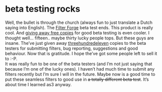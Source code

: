 <!--
  id: 280
  date: 2007-02-15
  modified: 2020-06-01
  slug: beta-testing-rocks
  type: post
  excerpt: <p>Well, the bullet is through the church (always fun to just translate a Dutch saying into English). The Filter Forge beta test ends. This product is really cool. And giving away free copies for good beta testing is even cooler. I thought well&#8230; fifteen.. maybe thirty lucky people tops. But these guys are insane. The&#8217;ve [&hellip;]</p>
  categories: image, photoshop
  tags: Filter Forge, test
  inCv: 
  inPortfolio: 
  dateFrom: 
  dateTo: 
-->

# beta testing rocks

<p>Well, the bullet is through the church (always fun to just translate a Dutch saying into English). The <a href="http://www.filterforge.com?affiliateid=200070920" target="_blank">Filter Forge</a> beta test ends. This product is really cool. And <a href="http://www.filterforge.com/more/freecopy.html" target="ff">giving away free copies</a> for good beta testing is even cooler. I thought well&#8230; fifteen.. maybe thirty lucky people tops. But these guys are insane. The&#8217;ve just given away <a href="http://www.filterforge.com/more/news/973.html" target="ff">threehundredeleven</a> copies to the beta testers for submitting filters, bug reporting, suggestions and good behaviour. Now that is gratitude. I hope the&#8217;ve got some people left to sell it to :-P.<br />
It was really fun to be one of the beta testers (and I&#8217;m not just saying that because I&#8217;m one of the lucky ones). I haven&#8217;t had much time to submit any filters recently but I&#8217;m sure I will in the future. Maybe now is a good time to put these seamless filters to good use in <del data-href="http://www.papervision3d.org/">a totally different beta test</del>. It&#8217;s about time I learned as3 anyway.</p>
